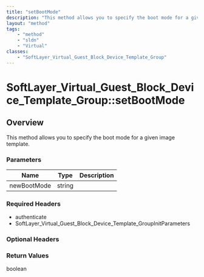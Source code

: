 ```yaml
---
title: "setBootMode"
description: "This method allows you to specify the boot mode for a given image template."
layout: "method"
tags:
    - "method"
    - "sldn"
    - "Virtual"
classes:
    - "SoftLayer_Virtual_Guest_Block_Device_Template_Group"
---
```

# SoftLayer_Virtual_Guest_Block_Device_Template_Group::setBootMode
## Overview 
This method allows you to specify the boot mode for a given image template. 

### Parameters 
|Name | Type | Description |
| --- | --- | --- |
|newBootMode| string| |


### Required Headers
* authenticate
* SoftLayer_Virtual_Guest_Block_Device_Template_GroupInitParameters

### Optional Headers

### Return Values
boolean

